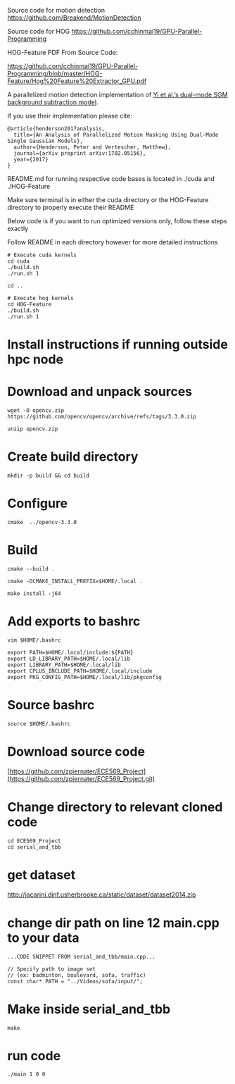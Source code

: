 Source code for motion detection https://github.com/Breakend/MotionDetection

Source code for HOG https://github.com/cchinmai19/GPU-Parallel-Programming

HOG-Feature PDF From Source Code:

https://github.com/cchinmai19/GPU-Parallel-Programming/blob/master/HOG-Feature/Hog%20Feature%20Extractor_GPU.pdf

A parallelized motion detection implementation of <a href="http://ieeexplore.ieee.org/document/6595847/">Yi et al.’s dual-mode SGM background subtraction model</a>. 

If you use their implementation please cite:

```
@article{henderson2017analysis,
  title={An Analysis of Parallelized Motion Masking Using Dual-Mode Single Gaussian Models},
  author={Henderson, Peter and Vertescher, Matthew},
  journal={arXiv preprint arXiv:1702.05156},
  year={2017}
}
```


README.md for running respective code bases is located in ./cuda and ./HOG-Feature

Make sure terminal is in either the cuda directory or the HOG-Feature directory to properly execute their README

Below code is if you want to run optimized versions only, follow these steps exactly

Follow README in each directory however for more detailed instructions
```
# Execute cuda kernels
cd cuda
./build.sh
./run.sh 1

cd ..

# Execute hog kernels
cd HOG-Feature
./build.sh
./run.sh 1
```


# Install instructions if running outside hpc node


# Download and unpack sources
```
wget -O opencv.zip https://github.com/opencv/opencv/archive/refs/tags/3.3.0.zip

unzip opencv.zip
```

# Create build directory
```
mkdir -p build && cd build
```

# Configure
```
cmake  ../opencv-3.3.0
```

# Build
```
cmake --build .

cmake -DCMAKE_INSTALL_PREFIX=$HOME/.local .

make install -j64
```

# Add exports to bashrc
```
vim $HOME/.bashrc
```
```
export PATH=$HOME/.local/include:${PATH}
export LD_LIBRARY_PATH=$HOME/.local/lib
export LIBRARY_PATH=$HOME/.local/lib
export CPLUS_INCLUDE_PATH=$HOME/.local/include
export PKG_CONFIG_PATH=$HOME/.local/lib/pkgconfig
```

# Source bashrc
```
source $HOME/.bashrc
```

# Download source code
[https://github.com/zpiernater/ECE569_Project](https://github.com/zpiernater/ECE569_Project.git)

# Change directory to relevant cloned code
```
cd ECE569_Project
cd serial_and_tbb
```

# get dataset
http://jacarini.dinf.usherbrooke.ca/static/dataset/dataset2014.zip

# change dir path on line 12 main.cpp to your data
```
...CODE SNIPPET FROM serial_and_tbb/main.cpp...

// Specify path to image set 
// (ex: badminton, boulevard, sofa, traffic)
const char* PATH = "../Videos/sofa/input/";
```

# Make inside serial_and_tbb
```
make
```

# run code
```
./main 1 0 0
```